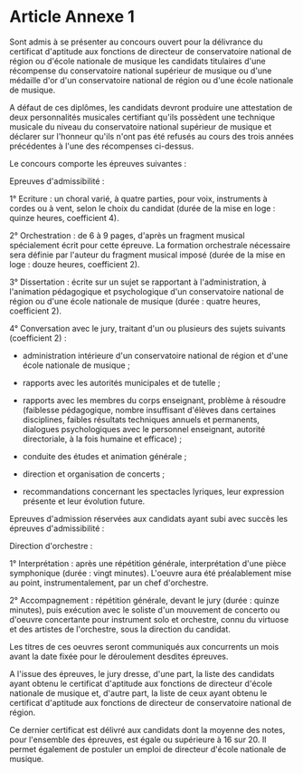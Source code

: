 # Article Annexe 1

Sont admis à se présenter au concours ouvert pour la délivrance du certificat d'aptitude aux fonctions de directeur de conservatoire national de région ou d'école nationale de musique les candidats titulaires d'une récompense du conservatoire national supérieur de musique ou d'une médaille d'or d'un conservatoire national de région ou d'une école nationale de musique.

A défaut de ces diplômes, les candidats devront produire une attestation de deux personnalités musicales certifiant qu'ils possèdent une technique musicale du niveau du conservatoire national supérieur de musique et déclarer sur l'honneur qu'ils n'ont pas été refusés au cours des trois années précédentes à l'une des récompenses ci-dessus.

Le concours comporte les épreuves suivantes :

Epreuves d'admissibilité :

1° Ecriture : un choral varié, à quatre parties, pour voix, instruments à cordes ou à vent, selon le choix du candidat (durée de la mise en loge : quinze heures, coefficient 4).

2° Orchestration : de 6 à 9 pages, d'après un fragment musical spécialement écrit pour cette épreuve. La formation orchestrale nécessaire sera définie par l'auteur du fragment musical imposé (durée de la mise en loge : douze heures, coefficient 2).

3° Dissertation : écrite sur un sujet se rapportant à l'administration, à l'animation pédagogique et psychologique d'un conservatoire national de région ou d'une école nationale de musique (durée : quatre heures, coefficient 2).

4° Conversation avec le jury, traitant d'un ou plusieurs des sujets suivants (coefficient 2) :

- administration intérieure d'un conservatoire national de région et d'une école nationale de musique ;

- rapports avec les autorités municipales et de tutelle ;

- rapports avec les membres du corps enseignant, problème à résoudre (faiblesse pédagogique, nombre insuffisant d'élèves dans certaines disciplines, faibles résultats techniques annuels et permanents, dialogues psychologiques avec le personnel enseignant, autorité directoriale, à la fois humaine et efficace) ;

- conduite des études et animation générale ;

- direction et organisation de concerts ;

- recommandations concernant les spectacles lyriques, leur expression présente et leur évolution future.

Epreuves d'admission réservées aux candidats ayant subi avec succès les épreuves d'admissibilité :

Direction d'orchestre :

1° Interprétation : après une répétition générale, interprétation d'une pièce symphonique (durée : vingt minutes). L'oeuvre aura été préalablement mise au point, instrumentalement, par un chef d'orchestre.

2° Accompagnement : répétition générale, devant le jury (durée : quinze minutes), puis exécution avec le soliste d'un mouvement de concerto ou d'oeuvre concertante pour instrument solo et orchestre, connu du virtuose et des artistes de l'orchestre, sous la direction du candidat.

Les titres de ces oeuvres seront communiqués aux concurrents un mois avant la date fixée pour le déroulement desdites épreuves.

A l'issue des épreuves, le jury dresse, d'une part, la liste des candidats ayant obtenu le certificat d'aptitude aux fonctions de directeur d'école nationale de musique et, d'autre part, la liste de ceux ayant obtenu le certificat d'aptitude aux fonctions de directeur de conservatoire national de région.

Ce dernier certificat est délivré aux candidats dont la moyenne des notes, pour l'ensemble des épreuves, est égale ou supérieure à 16 sur 20. Il permet également de postuler un emploi de directeur d'école nationale de musique.
